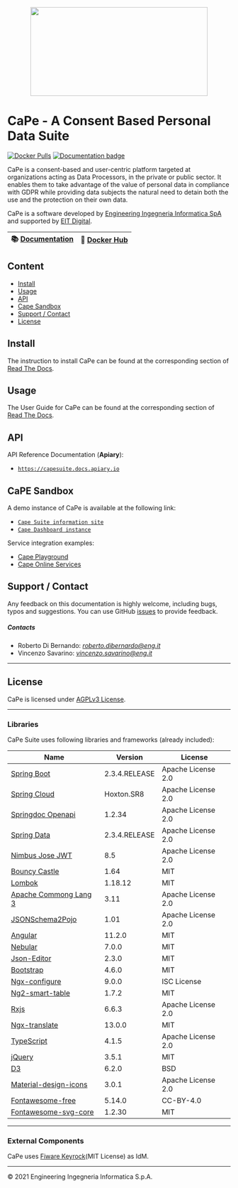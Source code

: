 <p align="center">
<img width="400" height="200" src="https://www.cape-suite.eu/cape-dashboard/assets/images/app/cape-logo.png">
</p>

# CaPe - A Consent Based Personal Data Suite

[![Docker Pulls](https://img.shields.io/docker/pulls/capesuite/cape)](https://hub.docker.com/r/capesuite/cape)
[![Documentation badge](https://img.shields.io/readthedocs/cape-suite)](https://cape-suite.readthedocs.io/)

CaPe is a consent-based and user-centric platform targeted at organizations acting as Data Processors, in the private or public sector. It enables them to take advantage of the value of personal data in compliance with GDPR while providing data subjects the natural need to detain both the use and the protection on their own data.

CaPe is a software developed by
[Engineering Ingegneria Informatica SpA](http://www.eng.it) and supported by [EIT Digital](https://www.eitdigital.eu/).

| :books: [Documentation](https://cape-suite.readthedocs.io/) | :whale: [Docker Hub](https://hub.docker.com/r/capesuite/cape)|
|---|---|

## Content

-   [Install](#install)
-   [Usage](#usage)
-   [API](#api)
-   [Cape Sandbox](#cape-sandbox)
-   [Support / Contact](#support)
-   [License](#license)

## Install

The instruction to install CaPe can be found at the corresponding section of
[Read The Docs](https://capesuite.readthedocs.io/en/latest/admin/index.html).

## Usage

The User Guide for CaPe can be found at the corresponding section of
[Read The Docs](https://capesuite.readthedocs.io/en/latest/user/index.html).

## API

API Reference Documentation (**Apiary**):

-   [`https://capesuite.docs.apiary.io`](https://capesuite.docs.apiary.io)

## CaPE Sandbox

A demo instance of CaPe is available at the following link:

-   [`Cape Suite information site`](https://www.cape-suite.eu)
-   [`Cape Dashboard instance`](https://www.cape-suite.eu/cape-dashboard)


Service integration examples:

- [Cape Playground](https://www.cape-suite.eu/cape-playground)
- [Cape Online Services](https://www.cape-suite.eu/cape-online-services)

<a name="support"></a>

## Support / Contact

Any feedback on this documentation is highly welcome, including bugs, typos and suggestions. You can use GitHub [issues](https://github.com/OPSILab/Cape/issues)
to provide feedback.

##### Contacts

-   Roberto Di Bernando: [_roberto.dibernardo@eng.it_](mailto:robertodibernardo@eng.it)
-   Vincenzo Savarino: [_vincenzo.savarino@eng.it_](mailto:vincenzo.savarino@eng.it)

---

## License

CaPe is licensed under [AGPLv3 License](./LICENSE).

---
### Libraries

CaPe Suite uses following libraries and frameworks (already included):

| Name                                                                                    | Version       | License                           |
|-----------------------------------------------------------------------------------------|---------------|-----------------------------------|
| [Spring Boot](https://spring.io/projects/spring-boot)                                   | 2.3.4.RELEASE | Apache License 2.0                |
| [Spring Cloud](https://spring.io/projects/spring-cloud)                                 | Hoxton.SR8    | Apache License 2.0                |
| [Springdoc Openapi](https://springdoc.org)                                              | 1.2.34        | Apache License 2.0                |
| [Spring Data](https://spring.io/projects/spring-data)                                   | 2.3.4.RELEASE | Apache License 2.0                |
| [Nimbus Jose JWT](https://connect2id.com/products/nimbus-jose-jwt)                      | 8.5           | Apache License 2.0                |
| [Bouncy Castle](https://www.bouncycastle.org)                                           | 1.64          | MIT                               |
| [Lombok](Nihttps://projectlombok.org/)                                                  | 1.18.12       | MIT                               |
| [Apache Commong Lang 3](https://commons.apache.org)                                     | 3.11          | Apache License 2.0                |
| [JSONSchema2Pojo](http://jsonschema2pojo.org)                                           | 1.01          | Apache License 2.0                |
| [Angular](angular.io)                                                                   | 11.2.0        | MIT                               |
| [Nebular](https://akveo.github.io/nebular)                                              | 7.0.0         | MIT                               |
| [Json-Editor](https://github.com/json-editor/json-editor)                               | 2.3.0         | MIT                               |
| [Bootstrap](https://getbootstrap.com )                                                  | 4.6.0         | MIT                               |
| [Ngx-configure](https://github.com/catrielmuller/ngx-configure)                         | 9.0.0         | ISC License                       |
| [Ng2-smart-table](https://akveo.github.io/ng2-smart-table)                              | 1.7.2         | MIT                               |
| [Rxjs](https://rxjs.dev/guide/overview)                                                 | 6.6.3         | Apache License 2.0                |
| [Ngx-translate](http://www.ngx-translate.com/)                                          | 13.0.0        | MIT                               |
| [TypeScript](https://www.typescriptlang.org)                                            | 4.1.5         | Apache License 2.0                |
| [jQuery](jquery.com)                                                                    | 3.5.1         | MIT                               |
| [D3](https://d3js.org)                                                                  | 6.2.0         | BSD                               |
| [Material-design-icons](https://github.com/google/material-design-icons)                | 3.0.1         | Apache License 2.0                |
| [Fontawesome-free](https://fontawesome.com)                                             | 5.14.0        | CC-BY-4.0                         |
| [Fontawesome-svg-core](https://www.npmjs.com/package/@fortawesome/fontawesome-svg-core) | 1.2.30        | MIT                               |                                                                  |               |                                   |

---
### External Components

CaPe uses [Fiware Keyrock](https://fiware-idm.readthedocs.io/en/latest/)(MIT License) as IdM.

---


© 2021 Engineering Ingegneria Informatica S.p.A.
